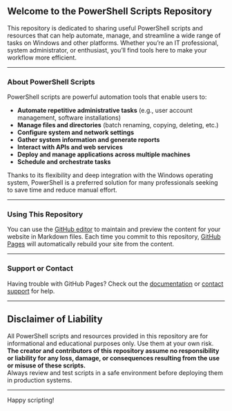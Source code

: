 ## Welcome to the PowerShell Scripts Repository

This repository is dedicated to sharing useful PowerShell scripts and resources that can help automate, manage, and streamline a wide range of tasks on Windows and other platforms. Whether you’re an IT professional, system administrator, or enthusiast, you’ll find tools here to make your workflow more efficient.

---

### About PowerShell Scripts

PowerShell scripts are powerful automation tools that enable users to:

- **Automate repetitive administrative tasks** (e.g., user account management, software installations)
- **Manage files and directories** (batch renaming, copying, deleting, etc.)
- **Configure system and network settings**
- **Gather system information and generate reports**
- **Interact with APIs and web services**
- **Deploy and manage applications across multiple machines**
- **Schedule and orchestrate tasks**

Thanks to its flexibility and deep integration with the Windows operating system, PowerShell is a preferred solution for many professionals seeking to save time and reduce manual effort.

---

### Using This Repository

You can use the [GitHub editor](https://github.com/Dstanfield-Creator/Dstanfield-Creator.github.io/edit/main/README.md) to maintain and preview the content for your website in Markdown files. Each time you commit to this repository, [GitHub Pages](https://pages.github.com/) will automatically rebuild your site from the content.

---

### Support or Contact

Having trouble with GitHub Pages? Check out the [documentation](https://docs.github.com/categories/github-pages-basics/) or [contact support](https://support.github.com/contact) for help.

---

## Disclaimer of Liability

All PowerShell scripts and resources provided in this repository are for informational and educational purposes only. Use them at your own risk.  
**The creator and contributors of this repository assume no responsibility or liability for any loss, damage, or consequences resulting from the use or misuse of these scripts.**  
Always review and test scripts in a safe environment before deploying them in production systems.

---

Happy scripting!
